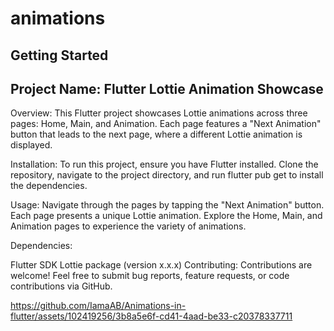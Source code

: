# animations


## Getting Started

## Project Name: Flutter Lottie Animation Showcase

Overview: This Flutter project showcases Lottie animations across three pages: Home, Main, and Animation. Each page features a "Next Animation" button that leads to the next page, where a different Lottie animation is displayed.

Installation: To run this project, ensure you have Flutter installed. Clone the repository, navigate to the project directory, and run flutter pub get to install the dependencies.

Usage: Navigate through the pages by tapping the "Next Animation" button. Each page presents a unique Lottie animation. Explore the Home, Main, and Animation pages to experience the variety of animations.

Dependencies:

Flutter SDK
Lottie package (version x.x.x)
Contributing: Contributions are welcome! Feel free to submit bug reports, feature requests, or code contributions via GitHub.



https://github.com/IamaAB/Animations-in-flutter/assets/102419256/3b8a5e6f-cd41-4aad-be33-c20378337711



